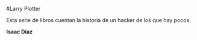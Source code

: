 #Larry Plotter

Esta serie de libros cuentan la historia de un hacker de los que hay pocos.

**Isaac Díaz**

